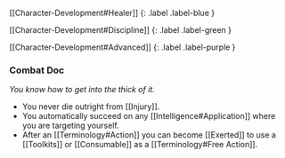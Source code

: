 
[[Character-Development#Healer]]
{: .label .label-blue }

[[Character-Development#Discipline]]
{: .label .label-green }

[[Character-Development#Advanced]]
{: .label .label-purple }
### Combat Doc
*You know how to get into the thick of it.*
* You never die outright from [[Injury]].
* You automatically succeed on any [[Intelligence#Application]] where you are targeting yourself.
* After an [[Terminology#Action]] you can become [[Exerted]] to use a [[Toolkits]] or [[Consumable]] as a [[Terminology#Free Action]].
